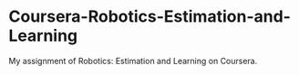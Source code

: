 # Coursera-Robotics-Estimation-and-Learning
My assignment of Robotics: Estimation and Learning on Coursera.
